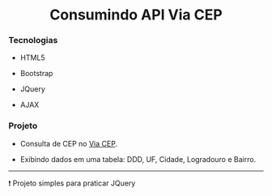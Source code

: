 # <div align="center">  Consumindo API Via CEP </div>

### Tecnologias

- HTML5

- Bootstrap

- JQuery

- AJAX

### Projeto

- Consulta de CEP no <a href="https://viacep.com.br/">Via CEP</a>.

- Exibindo dados em uma tabela: DDD, UF, Cidade, Logradouro e Bairro.

<hr>

:heavy_exclamation_mark: Projeto simples para praticar JQuery
